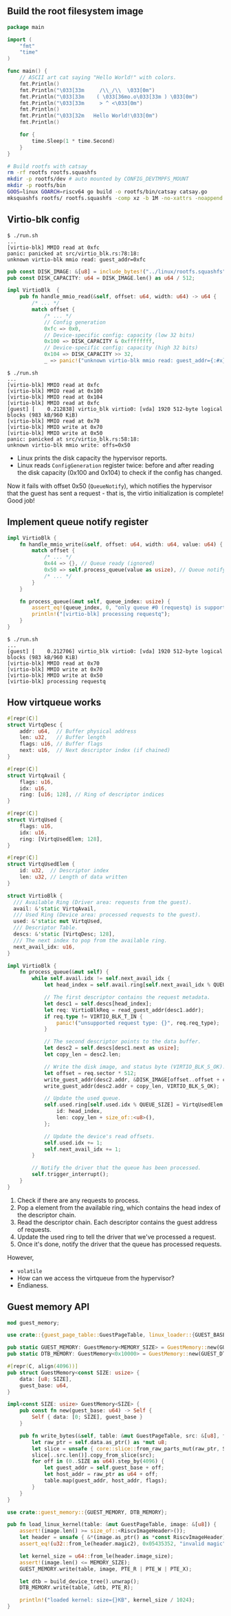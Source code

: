 
## Build the root filesystem image

```go [catsay.go]
package main

import (
	"fmt"
	"time"
)

func main() {
	// ASCII art cat saying "Hello World!" with colors.
	fmt.Println()
	fmt.Println("\033[33m     /\\_/\\  \033[0m")
	fmt.Println("\033[33m    ( \033[36mo.o\033[33m ) \033[0m")
	fmt.Println("\033[33m     > ^ <\033[0m")
	fmt.Println()
	fmt.Println("\033[32m   Hello World!\033[0m")
	fmt.Println()

	for {
		time.Sleep(1 * time.Second)
	}
}
```

```bash [linux/build.sh]
# Build rootfs with catsay
rm -rf rootfs rootfs.squashfs
mkdir -p rootfs/dev # auto mounted by CONFIG_DEVTMPFS_MOUNT
mkdir -p rootfs/bin
GOOS=linux GOARCH=riscv64 go build -o rootfs/bin/catsay catsay.go
mksquashfs rootfs/ rootfs.squashfs -comp xz -b 1M -no-xattrs -noappend
```

## Virtio-blk config

```
$ ./run.sh
...
[virtio-blk] MMIO read at 0xfc
panic: panicked at src/virtio_blk.rs:78:18:
unknown virtio-blk mmio read: guest_addr=0xfc
```

```rs [src/virtio_blk.rs] {1-2,9-14}
pub const DISK_IMAGE: &[u8] = include_bytes!("../linux/rootfs.squashfs");
pub const DISK_CAPACITY: u64 = DISK_IMAGE.len() as u64 / 512;

impl VirtioBlk  {
    pub fn handle_mmio_read(&self, offset: u64, width: u64) -> u64 {
        /* ... */
        match offset {
            /* ... */
            // Config generation
            0xfc => 0x0,
            // Device-specific config: capacity (low 32 bits)
            0x100 => DISK_CAPACITY & 0xffffffff,
            // Device-specific config: capacity (high 32 bits)
            0x104 => DISK_CAPACITY >> 32,
            _ => panic!("unknown virtio-blk mmio read: guest_addr={:#x}", offset),
```

```
$ ./run.sh
...
[virtio-blk] MMIO read at 0xfc
[virtio-blk] MMIO read at 0x100
[virtio-blk] MMIO read at 0x104
[virtio-blk] MMIO read at 0xfc
[guest] [    0.212838] virtio_blk virtio0: [vda] 1920 512-byte logical blocks (983 kB/960 KiB)
[virtio-blk] MMIO read at 0x70
[virtio-blk] MMIO write at 0x70
[virtio-blk] MMIO write at 0x50
panic: panicked at src/virtio_blk.rs:58:18:
unknown virtio-blk mmio write: offs=0x50
```

- Linux prints the disk capacity the hypervisor reports.
- Linux reads `ConfigGeneration` register twice: before and after reading the disk capacity (0x100 and 0x104) to check if the config has changed.

Now it fails with offset 0x50 (`QueueNotify`), which notifies the hypervisor that the guest has sent a request - that is, the virtio initialization is complete! Good job!

## Implement queue notify register

```rs [src/virtio_blk.rs] {6,11-14}
impl VirtioBlk {
	fn handle_mmio_write(&self, offset: u64, width: u64, value: u64) {
		match offset {
			/* ... */
            0x44 => {}, // Queue ready (ignored)
            0x50 => self.process_queue(value as usize), // Queue notify
			/* ... */
		}
	}

	fn process_queue(&mut self, queue_index: usize) {
        assert_eq!(queue_index, 0, "only queue #0 (requestq) is supported");
		println!("[virtio-blk] processing requestq");
	}
}
```

```
$ ./run.sh
...
[guest] [    0.212706] virtio_blk virtio0: [vda] 1920 512-byte logical blocks (983 kB/960 KiB)
[virtio-blk] MMIO read at 0x70
[virtio-blk] MMIO write at 0x70
[virtio-blk] MMIO write at 0x50
[virtio-blk] processing requestq
```

## How virtqueue works

```rs [src/virtio_blk.rs]
#[repr(C)]
struct VirtqDesc {
    addr: u64,  // Buffer physical address
    len: u32,   // Buffer length
    flags: u16, // Buffer flags
    next: u16,  // Next descriptor index (if chained)
}

#[repr(C)]
struct VirtqAvail {
    flags: u16,
    idx: u16,
    ring: [u16; 128], // Ring of descriptor indices
}

#[repr(C)]
struct VirtqUsed {
    flags: u16,
    idx: u16,
    ring: [VirtqUsedElem; 128],
}

#[repr(C)]
struct VirtqUsedElem {
    id: u32,  // Descriptor index
    len: u32, // Length of data written
}
```

```rs
struct VirtioBlk {
  /// Available Ring (Driver area: requests from the guest).
  avail: &'static VirtqAvail,
  /// Used Ring (Device area: processed requests to the guest).
  used: &'static mut VirtqUsed,
  /// Descriptor Table.
  descs: &'static [VirtqDesc; 128],
  /// The next index to pop from the available ring.
  next_avail_idx: u16,
}

impl VirtioBlk {
	fn process_queue(&mut self) {
		while self.avail.idx != self.next_avail_idx {
			let head_index = self.avail.ring[self.next_avail_idx % QUEUE_SIZE];

			// The first descriptor contains the request metadata.
			let desc1 = self.descs[head_index];
			let req: VirtioBlkReq = read_guest_addr(desc1.addr);
			if req.type != VIRTIO_BLK_T_IN {
				panic!("unsupported request type: {}", req.req_type);
			}

			// The second descriptor points to the data buffer.
			let desc2 = self.descs[desc1.next as usize];
			let copy_len = desc2.len;

			// Write the disk image, and status byte (VIRTIO_BLK_S_OK).
			let offset = req.sector * 512;
			write_guest_addr(desc2.addr, &DISK_IMAGE[offset..offset + copy_len]);
			write_guest_addr(desc2.addr + copy_len, VIRTIO_BLK_S_OK);

			// Update the used queue.
			self.used.ring[self.used.idx % QUEUE_SIZE] = VirtqUsedElem {
				id: head_index,
				len: copy_len + size_of::<u8>(),
			};

			// Update the device's read offsets.
			self.used.idx += 1;
			self.next_avail_idx += 1;
		}

		// Notify the driver that the queue has been processed.
		self.trigger_interrupt();
	}
}
```

1. Check if there are any requests to process.
2. Pop a element from the available ring, which contains the head index of the descriptor chain.
3. Read the descriptor chain. Each descriptor contains the guest address of requests.
4. Update the used ring to tell the driver that we've processed a request.
5. Once it's done, notify the driver that the queue has processed requests.

However, 

- `volatile`
- How can we access the virtqueue from the hypervisor?
- Endianess.

## Guest memory API

```rs [src/main.rs]
mod guest_memory;
```

```rs [src/guest_memory.rs]
use crate::{guest_page_table::GuestPageTable, linux_loader::{GUEST_BASE_ADDR, GUEST_DTB_ADDR, MEMORY_SIZE}};

pub static GUEST_MEMORY: GuestMemory<MEMORY_SIZE> = GuestMemory::new(GUEST_BASE_ADDR);
pub static DTB_MEMORY: GuestMemory<0x10000> = GuestMemory::new(GUEST_DTB_ADDR);

#[repr(C, align(4096))]
pub struct GuestMemory<const SIZE: usize> {
    data: [u8; SIZE],
    guest_base: u64,
}

impl<const SIZE: usize> GuestMemory<SIZE> {
    pub const fn new(guest_base: u64) -> Self {
        Self { data: [0; SIZE], guest_base }
    }

    pub fn write_bytes(&self, table: &mut GuestPageTable, src: &[u8], flags: u64) {
        let raw_ptr = self.data.as_ptr() as *mut u8;
        let slice = unsafe { core::slice::from_raw_parts_mut(raw_ptr, SIZE) };
        slice[..src.len()].copy_from_slice(src);
        for off in (0..SIZE as u64).step_by(4096) {
			let guest_addr = self.guest_base + off;
			let host_addr = raw_ptr as u64 + off;
            table.map(guest_addr, host_addr, flags);
        }
    }
}
```

```rs [src/linux_loader.rs] {1,10,13}
use crate::guest_memory::{GUEST_MEMORY, DTB_MEMORY};

pub fn load_linux_kernel(table: &mut GuestPageTable, image: &[u8]) {
    assert!(image.len() >= size_of::<RiscvImageHeader>());
    let header = unsafe { &*(image.as_ptr() as *const RiscvImageHeader) };
    assert_eq!(u32::from_le(header.magic2), 0x05435352, "invalid magic");

    let kernel_size = u64::from_le(header.image_size);
    assert!(image.len() <= MEMORY_SIZE);
    GUEST_MEMORY.write(table, image, PTE_R | PTE_W | PTE_X);

    let dtb = build_device_tree().unwrap();
    DTB_MEMORY.write(table, &dtb, PTE_R);

    println!("loaded kernel: size={}KB", kernel_size / 1024);
}
```